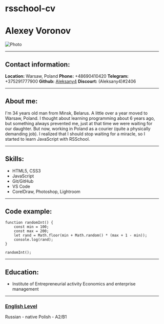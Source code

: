 # rsschool-cv
# Alexey Voronov
![Photo](/rs-school/avatar/1V4A7932.png "Avatar")

***

## Contact information:
**Location:** Warsaw, Poland
**Phone:** +48690410420
**Telegram:** +375291777900
**Github:** [Aleksany4](https://github.com/Aleksany4)
**Discourt:** (Aleksany4)#2406

***

## About me:
I'm 34 years old man from Minsk, Belarus. 
A little over a year moved to Warsaw, Poland. 
I thought about learning programming about 6 years ago, but something always prevented me, just at that time we were waiting for our daughter.
But now, working in Poland as a courier (quite a physically demanding job). I realized that I should stop waiting for a miracle, so I started to learn JavaScript with RSSchool.

***

## Skills:

- HTML5, CSS3
- JavaScript 
- Git/GitHub 
- VS Code
- CorelDraw, Photoshop, Lightroom

***

## Code example:

```JS
function randomInt() {
    const min = 100;
    const max = 200;
    let rand = Math.floor(min + Math.random() * (max + 1 - min));
    console.log(rand);
}

randomInt();
```

***

## Education: 
- Institute of Entrepreneurial activity 
Economics and enterprise management

***

### [English Level](https://www.linkedin.com/posts/alexey-voronov-b2989a218_how-does-your-english-compare-take-this-activity-7002600857808613376-zA-9?utm_source=share&utm_medium=member_desktop)
Russian - native
Polish - A2/B1